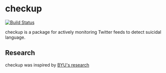 checkup
=======
[![Build Status](https://drone.io/github.com/r1cky1337/checkup/status.png)](https://drone.io/github.com/r1cky1337/checkup/latest)

checkup is a package for actively monitoring Twitter feeds to detect suicidal language.


Research
--------
checkup was inspired by [BYU's research](http://news.byu.edu/archive13-oct-suicide.aspx)
